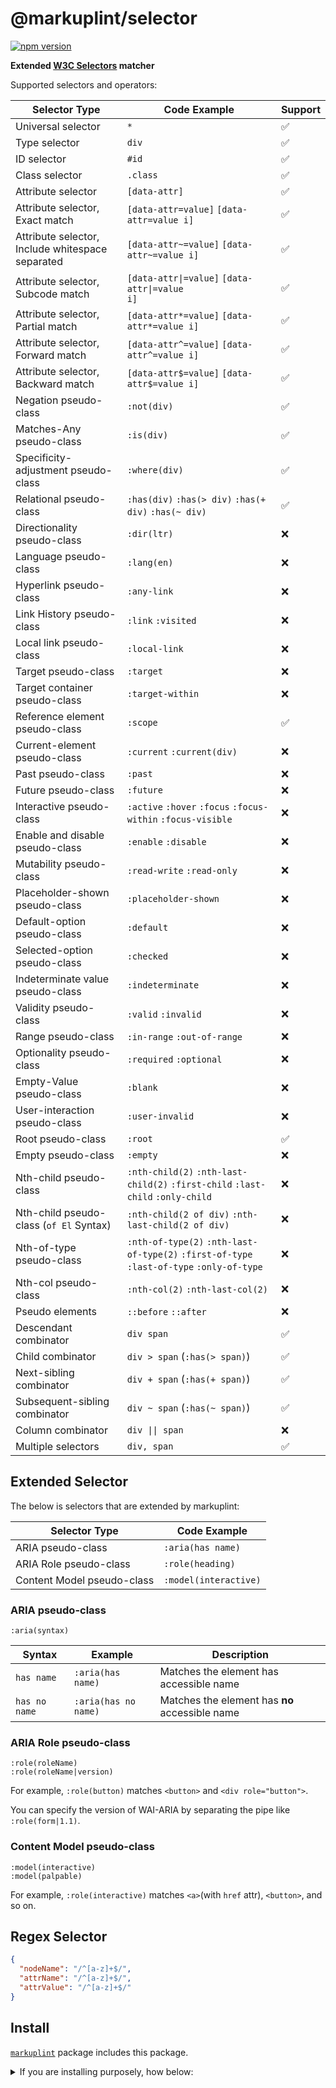 # @markuplint/selector

[![npm version](https://badge.fury.io/js/%40markuplint%2Fselector.svg)](https://www.npmjs.com/package/@markuplint/selector)

**Extended [W3C Selectors](https://www.w3.org/TR/selectors-4/) matcher**

Supported selectors and operators:

| Selector Type                                    | Code Example                                                                              | Support |
| ------------------------------------------------ | ----------------------------------------------------------------------------------------- | ------- |
| Universal selector                               | `*`                                                                                       | ✅      |
| Type selector                                    | `div`                                                                                     | ✅      |
| ID selector                                      | `#id`                                                                                     | ✅      |
| Class selector                                   | `.class`                                                                                  | ✅      |
| Attribute selector                               | `[data-attr]`                                                                             | ✅      |
| Attribute selector, Exact match                  | `[data-attr=value]` `[data-attr=value i]`                                                 | ✅      |
| Attribute selector, Include whitespace separated | `[data-attr~=value]` `[data-attr~=value i]`                                               | ✅      |
| Attribute selector, Subcode match                | <code>[data-attr\|=value]</code> <code>[data-attr\|=value i]</code>                       | ✅      |
| Attribute selector, Partial match                | `[data-attr*=value]` `[data-attr*=value i]`                                               | ✅      |
| Attribute selector, Forward match                | `[data-attr^=value]` `[data-attr^=value i]`                                               | ✅      |
| Attribute selector, Backward match               | `[data-attr$=value]` `[data-attr$=value i]`                                               | ✅      |
| Negation pseudo-class                            | `:not(div)`                                                                               | ✅      |
| Matches-Any pseudo-class                         | `:is(div)`                                                                                | ✅      |
| Specificity-adjustment pseudo-class              | `:where(div)`                                                                             | ✅      |
| Relational pseudo-class                          | `:has(div)` `:has(> div)` `:has(+ div)` `:has(~ div)`                                     | ✅      |
| Directionality pseudo-class                      | `:dir(ltr)`                                                                               | ❌      |
| Language pseudo-class                            | `:lang(en)`                                                                               | ❌      |
| Hyperlink pseudo-class                           | `:any-link`                                                                               | ❌      |
| Link History pseudo-class                        | `:link` `:visited`                                                                        | ❌      |
| Local link pseudo-class                          | `:local-link`                                                                             | ❌      |
| Target pseudo-class                              | `:target`                                                                                 | ❌      |
| Target container pseudo-class                    | `:target-within`                                                                          | ❌      |
| Reference element pseudo-class                   | `:scope`                                                                                  | ✅      |
| Current-element pseudo-class                     | `:current` `:current(div)`                                                                | ❌      |
| Past pseudo-class                                | `:past`                                                                                   | ❌      |
| Future pseudo-class                              | `:future`                                                                                 | ❌      |
| Interactive pseudo-class                         | `:active` `:hover` `:focus` `:focus-within` `:focus-visible`                              | ❌      |
| Enable and disable pseudo-class                  | `:enable` `:disable`                                                                      | ❌      |
| Mutability pseudo-class                          | `:read-write` `:read-only`                                                                | ❌      |
| Placeholder-shown pseudo-class                   | `:placeholder-shown`                                                                      | ❌      |
| Default-option pseudo-class                      | `:default`                                                                                | ❌      |
| Selected-option pseudo-class                     | `:checked`                                                                                | ❌      |
| Indeterminate value pseudo-class                 | `:indeterminate`                                                                          | ❌      |
| Validity pseudo-class                            | `:valid` `:invalid`                                                                       | ❌      |
| Range pseudo-class                               | `:in-range` `:out-of-range`                                                               | ❌      |
| Optionality pseudo-class                         | `:required` `:optional`                                                                   | ❌      |
| Empty-Value pseudo-class                         | `:blank`                                                                                  | ❌      |
| User-interaction pseudo-class                    | `:user-invalid`                                                                           | ❌      |
| Root pseudo-class                                | `:root`                                                                                   | ✅      |
| Empty pseudo-class                               | `:empty`                                                                                  | ❌      |
| Nth-child pseudo-class                           | `:nth-child(2)` `:nth-last-child(2)` `:first-child` `:last-child` `:only-child`           | ❌      |
| Nth-child pseudo-class (`of El` Syntax)          | `:nth-child(2 of div)` `:nth-last-child(2 of div)`                                        | ❌      |
| Nth-of-type pseudo-class                         | `:nth-of-type(2)` `:nth-last-of-type(2)` `:first-of-type` `:last-of-type` `:only-of-type` | ❌      |
| Nth-col pseudo-class                             | `:nth-col(2)` `:nth-last-col(2)`                                                          | ❌      |
| Pseudo elements                                  | `::before` `::after`                                                                      | ❌      |
| Descendant combinator                            | `div span`                                                                                | ✅      |
| Child combinator                                 | `div > span` (`:has(> span)`)                                                             | ✅      |
| Next-sibling combinator                          | `div + span` (`:has(+ span)`)                                                             | ✅      |
| Subsequent-sibling combinator                    | `div ~ span` (`:has(~ span)`)                                                             | ✅      |
| Column combinator                                | <code>div \|\| span</code>                                                                | ❌      |
| Multiple selectors                               | `div, span`                                                                               | ✅      |

## Extended Selector

The below is selectors that are extended by markuplint:

| Selector Type              | Code Example          |
| -------------------------- | --------------------- |
| ARIA pseudo-class          | `:aria(has name)`     |
| ARIA Role pseudo-class     | `:role(heading)`      |
| Content Model pseudo-class | `:model(interactive)` |

### ARIA pseudo-class

```
:aria(syntax)
```

| Syntax        | Example              | Description                                    |
| ------------- | -------------------- | ---------------------------------------------- |
| `has name`    | `:aria(has name)`    | Matches the element has accessible name        |
| `has no name` | `:aria(has no name)` | Matches the element has **no** accessible name |

### ARIA Role pseudo-class

```
:role(roleName)
:role(roleName|version)
```

For example, `:role(button)` matches `<button>` and `<div role="button">`.

You can specify the version of WAI-ARIA by separating the pipe like `:role(form|1.1)`.

### Content Model pseudo-class

```
:model(interactive)
:model(palpable)
```

For example, `:role(interactive)` matches `<a>`(with `href` attr), `<button>`, and so on.

## Regex Selector

```json
{
  "nodeName": "/^[a-z]+$/",
  "attrName": "/^[a-z]+$/",
  "attrValue": "/^[a-z]+$/"
}
```

## Install

[`markuplint`](https://www.npmjs.com/package/markuplint) package includes this package.

<details>
<summary>If you are installing purposely, how below:</summary>

```shell
$ npm install @markuplint/selector
```

</details>
